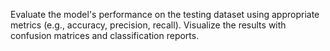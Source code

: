Evaluate the model's performance on the testing dataset using appropriate metrics (e.g., accuracy, precision, recall). Visualize the results with confusion matrices and classification reports.
